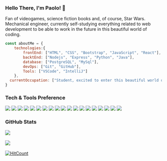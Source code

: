 ### Hello There, I'm Paolo! 👋

Fan of videogames, science fiction books and, of course, Star Wars. Mechanical engineer, currently self-studying everything related to web development to be able to work in the future in this beautiful world of coding.

```javascript
const aboutMe = {
    technologies:{
        frontEnd: ["HTML", "CSS", "Bootstrap", "JavaScript", "React"],
        backtEnd: ["Nodejs", "Express", "Python", "Java"],
        database: ["PostgreSQL", "MySql"],
        devOps: ["Git", "GitHub"],
        Tools: ["VSCode", "IntelliJ"]
    },
  currentOccupation: ["Student, excited to enter this beautiful world of programming."],
}
```
### Tech & Tools Preference

<img src = "https://img.shields.io/badge/-HTML5-E34F26?style=flat&logo=html5&logoColor=white"> <img src = "https://img.shields.io/badge/-CSS3-1572B6?style=flat&logo=css3&logoColor=white">
<img src="https://img.shields.io/badge/-Bootstrap-563D7C?style=flat&logo=bootstrap&logoColor=white">
<img src="https://img.shields.io/badge/-JavaScript-eed718?style=flat&logo=javascript&logoColor=ffffff">
<img src="https://img.shields.io/badge/-Sass-cc6699?style=flat&logo=sass&logoColor=ffffff">
<img src="https://img.shields.io/badge/-React-000000?style=flat&logo=react&logoColor=00c8ff">
<img src="https://img.shields.io/badge/-Express.js-787878?style=flat">
<img src="https://img.shields.io/badge/-Node.js-3C873A?style=flat&logo=Node.js&logoColor=white">
<img src="http://img.shields.io/badge/-Git-F1502F?style=flat&logo=git&logoColor=FFFFFF">
<img src="http://img.shields.io/badge/-Github-81229a?style=flat&logo=github&logoColor=FFFFFF">
<img src="http://img.shields.io/badge/-VS%20Code-007ACC?style=flat&logo=visual%20studio%20code&logoColor=white">
<img src="https://img.shields.io/badge/-Python-black?style=flat&logo=python&logoColor=blue">
<img src="https://img.shields.io/badge/-Node%20Js-3f873f?style=flat&logo=node.js&logoColor=white">
<img src="https://img.shields.io/badge/-NPM-000?style=flat&logo=npm&logoColor=white">
<img src="https://img.shields.io/badge/-postgreSQL-31648c?style=flat&logo=postgresql&logoColor=white">
<img src="https://img.shields.io/badge/-swagger-6a9500?style=flat&logo=swagger&logoColor=white">
<img src="https://img.shields.io/badge/-postman-f76935?style=flat&logo=postman&logoColor=white">
<img src="https://img.shields.io/badge/-express-010101?style=flat&logo=express&logoColor=white">
<img src="https://img.shields.io/badge/-vite-5258c4?style=flat&logo=vite&logoColor=white">

### GitHub Stats
![](https://github-readme-stats.vercel.app/api/top-langs/?username=LanderosPaolo&theme=dark&hide_border=false&include_all_commits=false&count_private=false&layout=compact) <br><br>
![](https://github-readme-stats.vercel.app/api?username=LanderosPaolo&theme=dark&hide_border=false&include_all_commits=false&count_private=false) <br><br>
[![HitCount](http://hits.dwyl.com/LanderosPaolo/LanderosPaolo/LanderosPaolo.svg)](http://hits.dwyl.com/LanderosPaolo/LanderosPaolo/LanderosPaolo)

<!--
**LanderosPaolo/LanderosPaolo** is a ✨ _special_ ✨ repository because its `README.md` (this file) appears on your GitHub profile.

Here are some ideas to get you started:

- 🔭 I’m currently working on ...
- 🌱 I’m currently learning ...
- 👯 I’m looking to collaborate on ...
- 🤔 I’m looking for help with ...
- 💬 Ask me about ...
- 📫 How to reach me: ...
- 😄 Pronouns: ...
- ⚡ Fun fact: ...
-->
